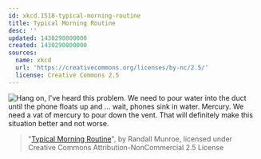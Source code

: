 ```yaml
---
id: xkcd.1518-typical-morning-routine
title: Typical Morning Routine
desc: ''
updated: 1430290800000
created: 1430290800000
sources:
  name: xkcd
  url: 'https://creativecommons.org/licenses/by-nc/2.5/'
  license: Creative Commons 2.5
---
```

![Hang on, I've heard this problem. We need to pour water into the duct until the phone floats up and ... wait, phones sink in water. Mercury. We need a vat of mercury to pour down the vent. That will definitely make this situation better and not worse.](https://imgs.xkcd.com/comics/typical_morning_routine.png)
> "[Typical Morning Routine](https://xkcd.com/1518/)", by Randall Munroe, licensed under Creative Commons Attribution-NonCommercial 2.5 License
